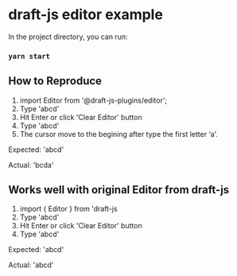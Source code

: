 # draft-js editor example

In the project directory, you can run:

### `yarn start`

## How to Reproduce

1. import Editor from '@draft-js-plugins/editor';
2. Type 'abcd'
3. Hit Enter or click 'Clear Editor' button
4. Type 'abcd'
5. The cursor move to the begining after type the first letter ‘a’.

Expected: 'abcd'

Actual: 'bcda'

## Works well with original Editor from draft-js

1. import { Editor } from 'draft-js
2. Type 'abcd'
3. Hit Enter or click 'Clear Editor' button
4. Type 'abcd'

Expected: 'abcd'

Actual: 'abcd'
